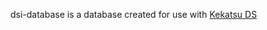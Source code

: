 dsi-database is a database created for use with [Kekatsu DS](https://github.com/cavv-dev/Kekatsu-DS)
